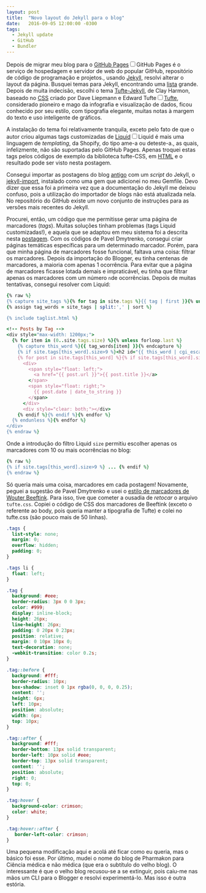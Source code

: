 ```yaml
---
layout: post
title:  "Novo layout do Jekyll para o blog"
date:   2016-09-05 12:00:00 -0300
tags:
  - Jekyll update
  - GitHub
  - Bundler
---
```


Depois de migrar meu blog para o [GitHub Pages](https://pages.github.com)<label for="github-pages" class="margin-toggle sidenote-number"></label><input type="checkbox" id="github-pages" class="margin-toggle"/><span class="sidenote">GitHub Pages é o serviço de hospedagem e servidor de web do popular GitHub, repositório de código de programação e projetos.</span>, usando [Jekyll](https://jekyllrb.com), resolvi alterar o layout da página. Busquei temas para Jekyll, encontrando uma [lista](http://jekyllthemes.org) grande. Depois de muita indecisão, escolhi o tema [Tufte-Jekyll](http://jekyllthemes.org/themes/tufte-jekyll/), de Clay Harmon, baseado no [CSS](https://github.com/edwardtufte/tufte-css) criado por Dave Liepmann e Edward Tufte<label for="tufte" class="margin-toggle sidenote-number"></label><input type="checkbox" id="tufte" class="margin-toggle"/><span class="sidenote">[Tufte](https://en.wikipedia.org/wiki/Edward_Tufte), considerado pioneiro e mago da infografia e visualização de dados, ficou conhecido por seu estilo, com tipografia elegante, muitas notas à margem do texto e uso inteligente de gráficos.</span>
<!--more-->


A instalação do tema foi relativamente tranquila, exceto pelo fato de que o autor criou algumas tags customizadas de [Liquid](https://shopify.github.io/liquid/)<label for="liquid" class="margin-toggle sidenote-number"></label><input type="checkbox" id="liquid" class="margin-toggle"/><span class="sidenote">Liquid é mais uma linguagem de _templating_, da Shopify, do tipo ame-a ou deteste-a.</span>, as quais, infelizmente, não são suportadas pelo GitHub Pages. Apenas troquei estas tags pelos códigos de exemplo da biblioteca tufte-CSS, em [HTML](https://github.com/edwardtufte/tufte-css/blob/gh-pages/index.html) e o resultado pode ser visto nesta postagem.

Consegui importar as postagens do blog [antigo](http://pharmak.blogspot.com) com um _script_ do Jekyll, o [jekyll-import](https://github.com/jekyll/jekyll-import/tree/v0.10.0), instalado como uma gem que adicionei no meu Gemfile. Devo dizer que essa foi a primeira vez que a documentação do Jekyll me deixou confuso, pois a utilização do importador de blogs não está atualizada nela. No repositório do GitHub existe um novo conjunto de instruções para as versões mais recentes do Jekyll.

Procurei, então, um código que me permitisse gerar uma página de marcadores (_tags_). Muitas soluções tinham problemas (tags Liquid customizadas!), e aquela que se adaptou em meu sistema foi a descrita nesta [postagem](http://pavdmyt.com/how-to-implement-tags-at-jekyll-website/). Com os códigos de Pavel Dmytrenko, consegui criar páginas temáticas específicas para um determinado marcador. Porém, para que minha página de marcadores fosse funcional, faltava uma coisa: filtrar os marcadores. Depois da importação do Blogger, eu tinha centenas de marcadores, a maioria com apenas 1 ocorrência. Para evitar que a página de marcadores ficasse lotada demais e impraticável, eu tinha que filtrar apenas os marcadores com um número ```n```de ocorrências. Depois de muitas tentativas, consegui resolver com Liquid:

```ruby
{% raw %}
{% capture site_tags %}{% for tag in site.tags %}{{ tag | first }}{% unless forloop.last %},{% endunless %}{% endfor %}{% endcapture %}
{% assign tag_words = site_tags | split:',' | sort %}

{% include taglist.html %}

<!-- Posts by Tag -->
<div style="max-width: 1200px;">
  {% for item in (0..site.tags.size) %}{% unless forloop.last %}
    {% capture this_word %}{{ tag_words[item] }}{% endcapture %}
    {% if site.tags[this_word].size>9 %}<h2 id="{{ this_word | cgi_escape }}">{{ this_word }}</h2>{% endif %}
    {% for post in site.tags[this_word] %}{% if site.tags[this_word].size>9 %}{% if post.title != null %}
      <div>
        <span style="float: left;">
          <a href="{{ post.url }}">{{ post.title }}</a>
        </span>
        <span style="float: right;">
          {{ post.date | date_to_string }}
        </span>
      </div>
      <div style="clear: both;"></div>
    {% endif %}{% endif %}{% endfor %}
  {% endunless %}{% endfor %}
</div>  
{% endraw %}
```

Onde a introdução do filtro Liquid ```size``` permitiu escolher apenas os marcadores com 10 ou mais ocorrências no blog:

```ruby
{% raw %}
{% if site.tags[this_word].size>9 %} ... {% endif %}
{% endraw %}
```

Só queria mais uma coisa, marcadores em cada postagem! Novamente, peguei a sugestão de Pavel Dmytrenko e usei o [estilo de marcadores de Wouter Beeftink](http://codepen.io/wbeeftink/pen/dIaDH). Para isso, tive que cometer a ousadia de _retocar_ o arquivo ```tufte.css```. Copiei o código de CSS dos marcadores de Beeftink (exceto o referente ao body, pois queria manter a tipografia de Tufte) e colei no tufte.css (são pouco mais de 50 linhas).

```css
.tags {
  list-style: none;
  margin: 0;
  overflow: hidden;
  padding: 0;
}

.tags li {
  float: left;
}

.tag {
  background: #eee;
  border-radius: 3px 0 0 3px;
  color: #999;
  display: inline-block;
  height: 26px;
  line-height: 26px;
  padding: 0 20px 0 23px;
  position: relative;
  margin: 0 10px 10px 0;
  text-decoration: none;
  -webkit-transition: color 0.2s;
}

.tag::before {
  background: #fff;
  border-radius: 10px;
  box-shadow: inset 0 1px rgba(0, 0, 0, 0.25);
  content: '';
  height: 6px;
  left: 10px;
  position: absolute;
  width: 6px;
  top: 10px;
}

.tag::after {
  background: #fff;
  border-bottom: 13px solid transparent;
  border-left: 10px solid #eee;
  border-top: 13px solid transparent;
  content: '';
  position: absolute;
  right: 0;
  top: 0;
}

.tag:hover {
  background-color: crimson;
  color: white;
}

.tag:hover::after {
   border-left-color: crimson;
}
```

Uma pequena modificação aqui e acolá até ficar como eu queria, mas o básico foi esse. Por último, mudei o nome do blog de Pharmakon para Ciência médica e não médica (que era o subtítulo do velho blog). O interessante é que o velho blog recusou-se a se extinguir, pois caiu-me nas mãos um CLI para o Blogger e resolvi experimentá-lo. Mas isso é outra estória.
